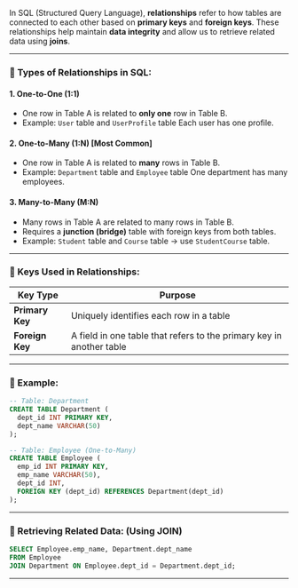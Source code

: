 In SQL (Structured Query Language), **relationships** refer to how tables are connected to each other based on **primary keys** and **foreign keys**. These relationships help maintain **data integrity** and allow us to retrieve related data using **joins**.

---

### 🔗 Types of Relationships in SQL:

#### 1. **One-to-One (1:1)**

* One row in Table A is related to **only one** row in Table B.
* Example:
  `User` table and `UserProfile` table
  Each user has one profile.

#### 2. **One-to-Many (1\:N) \[Most Common]**

* One row in Table A is related to **many** rows in Table B.
* Example:
  `Department` table and `Employee` table
  One department has many employees.

#### 3. **Many-to-Many (M\:N)**

* Many rows in Table A are related to many rows in Table B.
* Requires a **junction (bridge)** table with foreign keys from both tables.
* Example:
  `Student` table and `Course` table → use `StudentCourse` table.

---

### 🔑 Keys Used in Relationships:

| Key Type        | Purpose                                                              |
| --------------- | -------------------------------------------------------------------- |
| **Primary Key** | Uniquely identifies each row in a table                              |
| **Foreign Key** | A field in one table that refers to the primary key in another table |

---

### 🧪 Example:

```sql
-- Table: Department
CREATE TABLE Department (
  dept_id INT PRIMARY KEY,
  dept_name VARCHAR(50)
);

-- Table: Employee (One-to-Many)
CREATE TABLE Employee (
  emp_id INT PRIMARY KEY,
  emp_name VARCHAR(50),
  dept_id INT,
  FOREIGN KEY (dept_id) REFERENCES Department(dept_id)
);
```

---

### 🧩 Retrieving Related Data: (Using JOIN)

```sql
SELECT Employee.emp_name, Department.dept_name
FROM Employee
JOIN Department ON Employee.dept_id = Department.dept_id;
```

---

